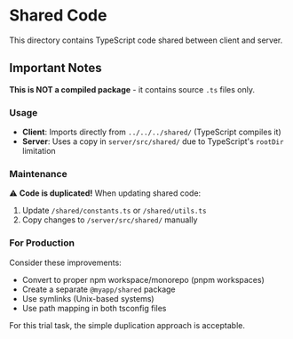 # Shared Code

This directory contains TypeScript code shared between client and server.

## Important Notes

**This is NOT a compiled package** - it contains source `.ts` files only.

### Usage

- **Client**: Imports directly from `../../../shared/` (TypeScript compiles it)
- **Server**: Uses a copy in `server/src/shared/` due to TypeScript's `rootDir` limitation

### Maintenance

⚠️ **Code is duplicated!** When updating shared code:

1. Update `/shared/constants.ts` or `/shared/utils.ts`
2. Copy changes to `/server/src/shared/` manually

### For Production

Consider these improvements:
- Convert to proper npm workspace/monorepo (pnpm workspaces)
- Create a separate `@myapp/shared` package
- Use symlinks (Unix-based systems)
- Use path mapping in both tsconfig files

For this trial task, the simple duplication approach is acceptable.
